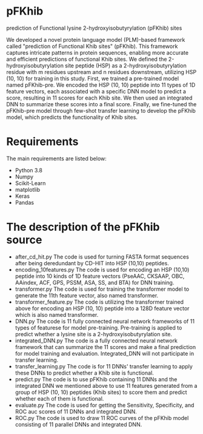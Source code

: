 # pFKhib
prediction of Functional lysine 2-hydroxyisobutyrylation (pFKhib) sites 

We developed a novel protein language model (PLM)-based framework called "prediction of Functional Khib sites" (pFKhib). This framework captures intricate patterns in protein sequences, enabling more accurate and efficient predictions of functional Khib sites. We defined the 2-hydroxyisobutyrylation site peptide (HSP) as a 2-hydroxyisobutyrylation residue with m residues upstream and n residues downstream, utilizing HSP (10, 10) for training in this study. First, we trained a pre-trained model named pFKhib-pre. We encoded the HSP (10, 10) peptide into 11 types of 1D feature vectors, each associated with a specific DNN model to predict a score, resulting in 11 scores for each Khib site. We then used an integrated DNN to summarize these scores into a final score. Finally, we fine-tuned the pFKhib-pre model through few-shot transfer learning to develop the pFKhib model, which predicts the functionality of Khib sites.
# Requirements
The main requirements are listed below:

* Python 3.8
* Numpy
* Scikit-Learn
* matplotlib
* Keras
* Pandas
# The description of the pFKhib source
* after_cd_hit.py
  The code is used for turning FASTA format sequences after being deredundant by CD-HIT into HSP (10,10) peptides.
* encoding_10features.py
  The code is used for encoding an HSP (10,10) peptide into 10 kinds of 1D feature vectors (PseAAC, CKSAAP, OBC, AAindex, ACF, GPS, PSSM, ASA, SS, and BTA) for DNN training.
* transformer.py
  The code is used for training the transformer model to generate the 11th feature vector, also named transformer.
* transformer_feature.py
  The code is utilizing the transformer trained above for encoding an HSP (10, 10) peptide into a 128D feature vector which is also named transformer.
* DNN.py
  The code is 11 fully connected neural network frameworks of 11 types of featurese for model pre-training. Pre-training is applied to predict whether a lysine site is a 2-hydroxyisobutyrylation site.
* integrated_DNN.py
  The code is a fully connected neural network framework that can summarize the 11 scores and make a final prediction for model training and evaluation. Integrated_DNN will not participate in transfer learning.
* transfer_learning.py
  The code is for 11 DNNs' transfer learning to apply these DNNs to predict whether a Khib site is functional.
* predict.py
  The code is to use pFKhib containing 11 DNNs and the integrated DNN we mentioned above to use 11 features generated from a group of HSP (10, 10) peptides (Khib sites) to score them and predict whether each of them is functional.
* evaluate.py
  The code is used for getting the Sensitivity, Specificity, and ROC auc scores of 11 DNNs and integrated DNN.
* ROC.py
  The code is used to draw 11 ROC curves of the pFKhib model consisting of 11 parallel DNNs and integrated DNN.
